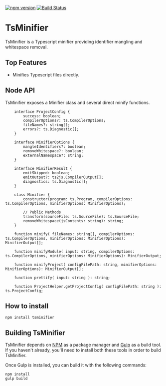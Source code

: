 ﻿[![npm version](https://badge.fury.io/js/tsminifier.svg)](http://badge.fury.io/js/tsminifier)
﻿[![Build Status](https://travis-ci.org/ToddThomson/TsMinifier.svg?branch=master)](https://travis-ci.org/ToddThomson/TsMinifier)
# TsMinifier
TsMinifier is a Typescript minifier providing identifier mangling and whitespace removal.

## Top Features

* Minifies Typescript files directly.

## Node API

TsMinifier exposes a Minifier class and several direct minify functions.

```
	interface ProjectConfig {
        success: boolean;
        compilerOptions?: ts.CompilerOptions;
        fileNames?: string[];
        errors?: ts.Diagnostic[];
    }

	interface MinifierOptions {
        mangleIdentifiers?: boolean;
        removeWhitespace?: boolean;
        externalNamespace?: string;
    }

	interface MinifierResult {
        emitSkipped: boolean;
        emitOutput?: ts2js.CompilerOutput[];
        diagnostics: ts.Diagnostic[];
    }
	
	class Minifier {
        constructor(program: ts.Program, compilerOptions: ts.CompilerOptions, minifierOptions: MinifierOptions);
    
		// Public Methods
	    transform(sourceFile: ts.SourceFile): ts.SourceFile;
        removeWhitespace(jsContents: string): string;
    }

	function minify( fileNames: string[], compilerOptions: ts.CompilerOptions, minifierOptions: MinifierOptions): MinifierOutput[];

    function minifyModule( input: string, compilerOptions: ts.CompilerOptions, minifierOptions: MinifierOptions): MinifierOutput;

    function minifyProject( configFilePath: string, minifierOptions: MinifierOptions): MinifierOutput[];

	function prettify( input: string ): string;

    function ProjectHelper.getProjectConfig( configFilePath: string ): ts.ProjectConfig;

```

## How to install

```
npm install tsminifier
```

## Building TsMinifier

TsMinifier depends on [NPM](https://docs.npmjs.com/) as a package manager and 
[Gulp](https://github.com/gulpjs/gulp/blob/master/docs/getting-started.md) as a build tool. 
If you haven't already, you'll need to install both these tools in order to 
build TsMinifier.

Once Gulp is installed, you can build it with the following commands:

```
npm install
gulp build
```  
